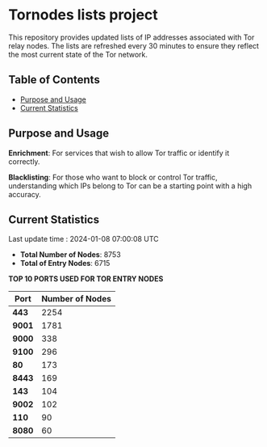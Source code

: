 # Tornodes lists project

This repository provides updated lists of IP addresses associated with Tor relay nodes. The lists are refreshed every 30 minutes to ensure they reflect the most current state of the Tor network.

## Table of Contents

- [Purpose and Usage](#purpose-and-usage)
- [Current Statistics](#current-statistics)


## Purpose and Usage

**Enrichment**: For services that wish to allow Tor traffic or identify it correctly.

**Blacklisting**: For those who want to block or control Tor traffic, understanding which IPs belong to Tor can be a starting point with a high accuracy.

## Current Statistics

Last update time : 2024-01-08 07:00:08 UTC

- **Total Number of Nodes**: 8753
- **Total of Entry Nodes**: 6715

**TOP 10 PORTS USED FOR TOR ENTRY NODES**

| **Port** | **Number of Nodes** |
|------|-----------------|
| **443**   | 2254  |
| **9001**   | 1781  |
| **9000**   | 338  |
| **9100**   | 296  |
| **80**   | 173  |
| **8443**   | 169  |
| **143**   | 104  |
| **9002**   | 102  |
| **110**   | 90  |
| **8080**   | 60  |

